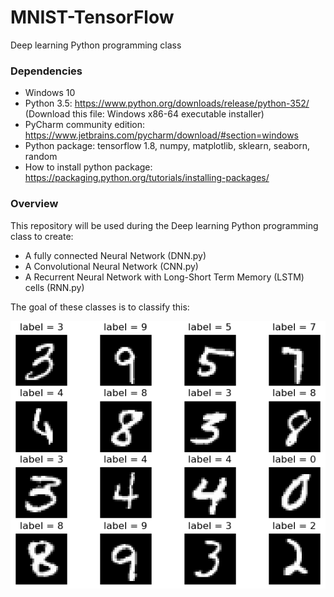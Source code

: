 # MNIST-TensorFlow

Deep learning Python programming class

### Dependencies

- Windows 10
- Python 3.5: https://www.python.org/downloads/release/python-352/ (Download this file: Windows x86-64 executable installer)
- PyCharm community edition: https://www.jetbrains.com/pycharm/download/#section=windows
- Python package: tensorflow 1.8, numpy, matplotlib, sklearn, seaborn, random
- How to install python package: https://packaging.python.org/tutorials/installing-packages/

### Overview

This repository will be used during the Deep learning Python programming class to create:

- A fully connected Neural Network (DNN.py)
- A Convolutional Neural Network (CNN.py) 
- A Recurrent Neural Network with Long-Short Term Memory (LSTM) cells (RNN.py)

The goal of these classes is to classify this:

![alt text](Images/MNIST.png "MNIST example")
